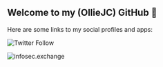 ## Welcome to my (OllieJC) GitHub :wave:

Here are some links to my social profiles and apps:

![Twitter Follow](https://img.shields.io/twitter/follow/OllieJC?style=social)

![infosec.exchange](https://img.shields.io/mastodon/follow/109373912632701675?domain=https%3A%2F%2Finfosec.exchange&style=social)
